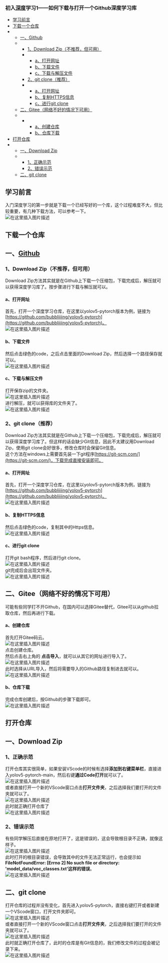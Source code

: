 ### 初入[深度](https://so.csdn.net/so/search?q=%E6%B7%B1%E5%BA%A6&spm=1001.2101.3001.7020)学习1——如何下载与打开一个Github深度学习库

-   [学习前言](https://blog.csdn.net/weixin_44791964/article/details/123440488#_2)
-   [下载一个仓库](https://blog.csdn.net/weixin_44791964/article/details/123440488#_5)
-   -   [一、Github](https://blog.csdn.net/weixin_44791964/article/details/123440488#Github_6)
    -   -   [1、Download Zip（不推荐，但可用）](https://blog.csdn.net/weixin_44791964/article/details/123440488#1Download_Zip_7)
        -   -   [a、打开网址](https://blog.csdn.net/weixin_44791964/article/details/123440488#a_9)
            -   [b、下载文件](https://blog.csdn.net/weixin_44791964/article/details/123440488#b_12)
            -   [c、下载与解压文件](https://blog.csdn.net/weixin_44791964/article/details/123440488#c_15)
        -   [2、git clone（推荐）](https://blog.csdn.net/weixin_44791964/article/details/123440488#2git_clone_21)
        -   -   [a、打开网址](https://blog.csdn.net/weixin_44791964/article/details/123440488#a_24)
            -   [b、复制HTTPS信息](https://blog.csdn.net/weixin_44791964/article/details/123440488#bHTTPS_27)
            -   [c、进行git clone](https://blog.csdn.net/weixin_44791964/article/details/123440488#cgit_clone_30)
    -   [二、Gitee（网络不好的情况下可用）](https://blog.csdn.net/weixin_44791964/article/details/123440488#Gitee_36)
    -   -   -   [a、创建仓库](https://blog.csdn.net/weixin_44791964/article/details/123440488#a_38)
            -   [b、仓库下载](https://blog.csdn.net/weixin_44791964/article/details/123440488#b_46)
-   [打开仓库](https://blog.csdn.net/weixin_44791964/article/details/123440488#_50)
-   -   [一、Download Zip](https://blog.csdn.net/weixin_44791964/article/details/123440488#Download_Zip_51)
    -   -   [1、正确示范](https://blog.csdn.net/weixin_44791964/article/details/123440488#1_52)
        -   [2、错误示范](https://blog.csdn.net/weixin_44791964/article/details/123440488#2_59)
    -   [二、git clone](https://blog.csdn.net/weixin_44791964/article/details/123440488#git_clone_64)

## 学习前言

入门深度学习的第一步就是下载一个已经写好的一个库，这个过程难度不大，但比较重要，有几种下载方法，可以参考一下。  
![在这里插入图片描述](https://img-blog.csdnimg.cn/20190723165901974.jpg#pic_center)

## 下载一个仓库

## 一、[Github](https://so.csdn.net/so/search?q=Github&spm=1001.2101.3001.7020)

### 1、Download Zip（不推荐，但可用）

Download Zip方法其实就是在Github上下载一个压缩包，下载完成后，解压就可以获得深度学习库了。按步骤进行下载与解压就可以。

#### a、打开网址

首先，打开一个深度学习仓库，在这里以yolov5-pytorch版本为例，链接为[https://github.com/bubbliiiing/yolov5-pytorch](https://github.com/bubbliiiing/yolov5-pytorch)。  
![在这里插入图片描述](https://img-blog.csdnimg.cn/10624bf4669a431d9ed300c12a318982.png?x-oss-process=image/watermark,type_d3F5LXplbmhlaQ,shadow_50,text_Q1NETiBAQnViYmxpaWlpbmc=,size_20,color_FFFFFF,t_70,g_se,x_16#pic_center)

#### b、下载文件

然后点击绿色的code，之后点击里面的Download Zip，然后选择一个路径保存就可以。  
![在这里插入图片描述](https://img-blog.csdnimg.cn/6dc869d5646e4113a6626853c63ffb65.png?x-oss-process=image/watermark,type_d3F5LXplbmhlaQ,shadow_50,text_Q1NETiBAQnViYmxpaWlpbmc=,size_20,color_FFFFFF,t_70,g_se,x_16#pic_center)

#### c、下载与解压文件

打开保存zip的文件夹。  
![在这里插入图片描述](https://img-blog.csdnimg.cn/136f4aaeb19c40ee8fb06a89a4c63fec.png?x-oss-process=image/watermark,type_d3F5LXplbmhlaQ,shadow_50,text_Q1NETiBAQnViYmxpaWlpbmc=,size_20,color_FFFFFF,t_70,g_se,x_16#pic_center)  
进行解压，就可以获得库的文件夹了。  
![在这里插入图片描述](https://img-blog.csdnimg.cn/7cf5c237861c47d1b19c547a35f2fe34.png?x-oss-process=image/watermark,type_d3F5LXplbmhlaQ,shadow_50,text_Q1NETiBAQnViYmxpaWlpbmc=,size_20,color_FFFFFF,t_70,g_se,x_16#pic_center)

### 2、git clone（推荐）

Download Zip方法其实就是在Github上下载一个压缩包，下载完成后，解压就可以获得深度学习库了。但这样的话会缺少Git信息，因此不太建议用Download Zip，使用git clone会好很多，修改仓库时会保留Git信息。  
这个方法在windows上需要首先装一下git程序[https://git-scm.com/](https://git-scm.com/)，下载完成直接安装即可。

#### a、打开网址

首先，打开一个深度学习仓库，在这里以yolov5-pytorch版本为例，链接为[https://github.com/bubbliiiing/yolov5-pytorch](https://github.com/bubbliiiing/yolov5-pytorch)。  
![在这里插入图片描述](https://img-blog.csdnimg.cn/10624bf4669a431d9ed300c12a318982.png?x-oss-process=image/watermark,type_d3F5LXplbmhlaQ,shadow_50,text_Q1NETiBAQnViYmxpaWlpbmc=,size_20,color_FFFFFF,t_70,g_se,x_16#pic_center)

#### b、复制HTTPS信息

然后点击绿色的code，复制其中的Https信息。  
![在这里插入图片描述](https://img-blog.csdnimg.cn/6dc869d5646e4113a6626853c63ffb65.png?x-oss-process=image/watermark,type_d3F5LXplbmhlaQ,shadow_50,text_Q1NETiBAQnViYmxpaWlpbmc=,size_20,color_FFFFFF,t_70,g_se,x_16#pic_center)

#### c、进行git clone

打开git bash程序，然后进行git clone。  
![在这里插入图片描述](https://img-blog.csdnimg.cn/e20604e35a08457096c9cc4ae51ed54c.png?x-oss-process=image/watermark,type_d3F5LXplbmhlaQ,shadow_50,text_Q1NETiBAQnViYmxpaWlpbmc=,size_16,color_FFFFFF,t_70,g_se,x_16#pic_center)  
git完成后会出现文件夹。  
![在这里插入图片描述](https://img-blog.csdnimg.cn/0ecdbc0d601e469d870be0193f59e762.png?x-oss-process=image/watermark,type_d3F5LXplbmhlaQ,shadow_50,text_Q1NETiBAQnViYmxpaWlpbmc=,size_20,color_FFFFFF,t_70,g_se,x_16#pic_center)

## 二、Gitee（网络不好的情况下可用）

可能有些同学打不开Github，在国内可以选择Gitee替代，Gitee可以从github拉取仓库，然后再进行下载。

#### a、创建仓库

首先打开Gitee码云。  
![在这里插入图片描述](https://img-blog.csdnimg.cn/6f738916d4414f06bb41ded2824806d5.png?x-oss-process=image/watermark,type_d3F5LXplbmhlaQ,shadow_50,text_Q1NETiBAQnViYmxpaWlpbmc=,size_12,color_FFFFFF,t_70,g_se,x_16#pic_center)  
点击创建仓库。  
然后点击右上角的 **点击导入**，就可以从其它的网址进行导入了。  
![在这里插入图片描述](https://img-blog.csdnimg.cn/0615634a55134e258d5f5f737670f571.png?x-oss-process=image/watermark,type_d3F5LXplbmhlaQ,shadow_50,text_Q1NETiBAQnViYmxpaWlpbmc=,size_20,color_FFFFFF,t_70,g_se,x_16)  
此时选择从URL导入，然后将需要导入的Github路径复制进去就可以。  
![在这里插入图片描述](https://img-blog.csdnimg.cn/2e678eea3d7c466d88361fef1bc43888.png?x-oss-process=image/watermark,type_d3F5LXplbmhlaQ,shadow_50,text_Q1NETiBAQnViYmxpaWlpbmc=,size_20,color_FFFFFF,t_70,g_se,x_16)

#### b、仓库下载

完成仓库创建后，按Github的步骤下载即可。  
![在这里插入图片描述](https://img-blog.csdnimg.cn/cf74ada992b24a4c89d3d4ab6fcbbfe5.png?x-oss-process=image/watermark,type_d3F5LXplbmhlaQ,shadow_50,text_Q1NETiBAQnViYmxpaWlpbmc=,size_20,color_FFFFFF,t_70,g_se,x_16)

## 打开仓库

## 一、Download Zip

### 1、正确示范

打开仓库其实很简单，如果安装VScode的时候有选择**添加到右键菜单栏**，直接进入yolov5-pytorch-main，然后右键**通过Code打开**就可以了。  
![在这里插入图片描述](https://img-blog.csdnimg.cn/d1602639177640148b38e5370f7c4e92.png?x-oss-process=image/watermark,type_d3F5LXplbmhlaQ,shadow_50,text_Q1NETiBAQnViYmxpaWlpbmc=,size_20,color_FFFFFF,t_70,g_se,x_16#pic_center)  
或者直接打开一个新的VScode窗口点击**打开文件夹**，之后选择我们要打开的文件夹就可以了。  
![在这里插入图片描述](https://img-blog.csdnimg.cn/7a78ea8249ca44cdb8feabfb852321d8.png?x-oss-process=image/watermark,type_d3F5LXplbmhlaQ,shadow_50,text_Q1NETiBAQnViYmxpaWlpbmc=,size_20,color_FFFFFF,t_70,g_se,x_16#pic_center)  
此时就正确打开仓库了  
![在这里插入图片描述](https://img-blog.csdnimg.cn/ebd73e4c319f48bdbcc9e32f411fa360.png?x-oss-process=image/watermark,type_d3F5LXplbmhlaQ,shadow_50,text_Q1NETiBAQnViYmxpaWlpbmc=,size_20,color_FFFFFF,t_70,g_se,x_16#pic_center)

### 2、错误示范

有些同学解压后直接在原地打开了，这是错误的，这会导致根目录不正确，就像这样子。  
![在这里插入图片描述](https://img-blog.csdnimg.cn/4efc9e49a7874980a24a071509098b45.png?x-oss-process=image/watermark,type_d3F5LXplbmhlaQ,shadow_50,text_Q1NETiBAQnViYmxpaWlpbmc=,size_20,color_FFFFFF,t_70,g_se,x_16)  
此时打开的根目录错误，会导致其中的文件无法正常运行，也会提示如**FileNotFoundError: \[Errno 2\] No such file or directory: 'model\_data/voc\_classes.txt’这样的错误**。  
![在这里插入图片描述](https://img-blog.csdnimg.cn/0011577dd390423eae87e139f87136ce.png?x-oss-process=image/watermark,type_d3F5LXplbmhlaQ,shadow_50,text_Q1NETiBAQnViYmxpaWlpbmc=,size_20,color_FFFFFF,t_70,g_se,x_16)

## 二、git clone

打开仓库的过程并没有变化，首先进入yolov5-pytorch，直接右键打开或者新建一个VScode窗口，打开文件夹即可。  
![在这里插入图片描述](https://img-blog.csdnimg.cn/d1602639177640148b38e5370f7c4e92.png?x-oss-process=image/watermark,type_d3F5LXplbmhlaQ,shadow_50,text_Q1NETiBAQnViYmxpaWlpbmc=,size_20,color_FFFFFF,t_70,g_se,x_16#pic_center)  
或者直接打开一个新的VScode窗口点击**打开文件夹**，之后选择我们要打开的文件夹就可以了。  
![在这里插入图片描述](https://img-blog.csdnimg.cn/cb288b55a9964470aef06933abca9c1e.png?x-oss-process=image/watermark,type_d3F5LXplbmhlaQ,shadow_50,text_Q1NETiBAQnViYmxpaWlpbmc=,size_20,color_FFFFFF,t_70,g_se,x_16#pic_center)  
此时就正确打开仓库了，此时的仓库是有Git信息的，我们修改文件的过程会被记录下来。  
![在这里插入图片描述](https://img-blog.csdnimg.cn/0988bf740c584edb9481cbb863c37b0d.png?x-oss-process=image/watermark,type_d3F5LXplbmhlaQ,shadow_50,text_Q1NETiBAQnViYmxpaWlpbmc=,size_20,color_FFFFFF,t_70,g_se,x_16#pic_center)